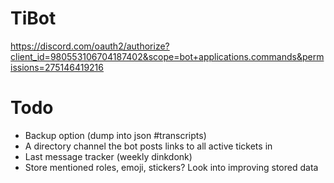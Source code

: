 TiBot
=======

https://discord.com/oauth2/authorize?client_id=980553106704187402&scope=bot+applications.commands&permissions=275146419216


# Todo
- Backup option (dump into json #transcripts)
- A directory channel the bot posts links to all active tickets in
- Last message tracker (weekly dinkdonk)
- Store mentioned roles, emoji, stickers? Look into improving stored data

